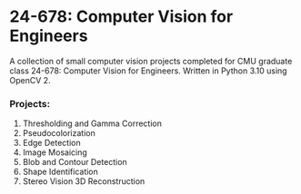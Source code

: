 # 24-678: Computer Vision for Engineers
A collection of small computer vision projects completed for CMU graduate class 24-678: Computer Vision for Engineers. Written in Python 3.10 using OpenCV 2.
### Projects:
1. Thresholding and Gamma Correction
2. Pseudocolorization
3. Edge Detection
4. Image Mosaicing
5. Blob and Contour Detection
6. Shape Identification
7. Stereo Vision 3D Reconstruction
